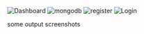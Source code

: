 ![Dashboard](https://github.com/user-attachments/assets/a8916b6f-58cd-457d-8b32-aead124b7c13)
![mongodb](https://github.com/user-attachments/assets/c04eb2a0-3670-4250-bb0c-51641601d464)
![register](https://github.com/user-attachments/assets/945a6053-005a-4713-b238-8c3cc3fde3c5)
![Login](https://github.com/user-attachments/assets/a0cb2b1c-fb91-47bd-af44-fbf384405153)

some output screenshots
